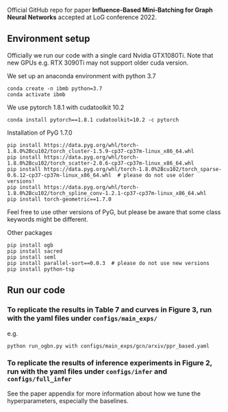 Official GitHub repo for paper __Influence-Based Mini-Batching for Graph Neural Networks__ accepted at LoG conference 2022.

## Environment setup

Officially we run our code with a single card Nvidia GTX1080Ti. Note that new GPUs e.g. RTX 3090Ti may not support older cuda version.

We set up an anaconda environment with python 3.7

```angular2html
conda create -n ibmb python=3.7
conda activate ibmb
```

We use pytorch 1.8.1 with cudatoolkit 10.2

`conda install pytorch==1.8.1 cudatoolkit=10.2 -c pytorch`

Installation of PyG 1.7.0

```
pip install https://data.pyg.org/whl/torch-1.8.0%2Bcu102/torch_cluster-1.5.9-cp37-cp37m-linux_x86_64.whl
pip install https://data.pyg.org/whl/torch-1.8.0%2Bcu102/torch_scatter-2.0.6-cp37-cp37m-linux_x86_64.whl
pip install https://data.pyg.org/whl/torch-1.8.0%2Bcu102/torch_sparse-0.6.12-cp37-cp37m-linux_x86_64.whl  # please do not use older versions!
pip install https://data.pyg.org/whl/torch-1.8.0%2Bcu102/torch_spline_conv-1.2.1-cp37-cp37m-linux_x86_64.whl
pip install torch-geometric==1.7.0
```

Feel free to use other versions of PyG, but please be aware that some class keywords might be different. 

Other packages

```angular2html
pip install ogb
pip install sacred
pip install seml
pip install parallel-sort==0.0.3  # please do not use new versions
pip install python-tsp
```

## Run our code

### To replicate the results in Table 7 and curves in Figure 3, run with the yaml files under `configs/main_exps/`

e.g.

`python run_ogbn.py with configs/main_exps/gcn/arxiv/ppr_based.yaml`

### To replicate the results of inference experiments in Figure 2, run with the yaml files under `configs/infer` and `configs/full_infer`

See the paper appendix for more information about how we tune the hyperparameters, especially the baselines. 